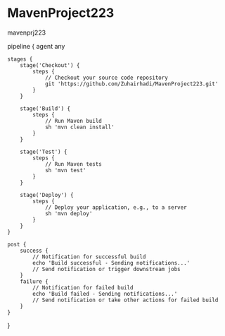 # MavenProject223
mavenprj223


pipeline {
    agent any
    
    stages {
        stage('Checkout') {
            steps {
                // Checkout your source code repository
                git 'https://github.com/Zuhairhadi/MavenProject223.git'
            }
        }
        
        stage('Build') {
            steps {
                // Run Maven build
                sh 'mvn clean install'
            }
        }
        
        stage('Test') {
            steps {
                // Run Maven tests
                sh 'mvn test'
            }
        }
        
        stage('Deploy') {
            steps {
                // Deploy your application, e.g., to a server
                sh 'mvn deploy'
            }
        }
    }
    
    post {
        success {
            // Notification for successful build
            echo 'Build successful - Sending notifications...'
            // Send notification or trigger downstream jobs
        }
        failure {
            // Notification for failed build
            echo 'Build failed - Sending notifications...'
            // Send notification or take other actions for failed build
        }
    }
}

